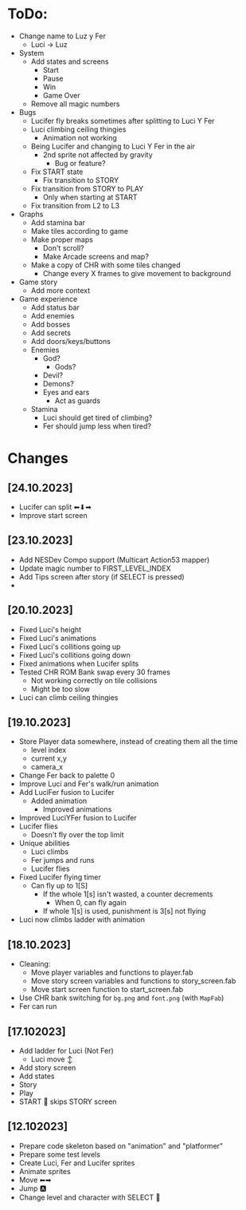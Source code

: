 # ToDo:
- Change name to Luz y Fer
  - Luci -> Luz
- System
  - Add states and screens
    - Start
    - Pause
    - Win
    - Game Over
  - Remove all magic numbers
- Bugs
  - Lucifer fly breaks sometimes after splitting to Luci Y Fer
  - Luci climbing ceiling thingies
    - Animation not working
  - Being Lucifer and changing to Luci Y Fer in the air
    - 2nd sprite not affected by gravity
      - Bug or feature?
  - Fix START state
    - Fix transition to STORY
  - Fix transition from STORY to PLAY
    - Only when starting at START
  - Fix transition from L2 to L3
- Graphs
  - Add stamina bar
  - Make tiles according to game
  - Make proper maps
    - Don't scroll?
    - Make Arcade screens and map?
  - Make a copy of CHR with some tiles changed  
    - Change every X frames to give movement to background
- Game story
  - Add more context
- Game experience
  - Add status bar
  - Add enemies
  - Add bosses
  - Add secrets
  - Add doors/keys/buttons
  - Enemies
    - God?
      - Gods?
    - Devil?
    - Demons?
    - Eyes and ears
      - Act as guards
  - Stamina
    - Luci should get tired of climbing?
    - Fer should jump less when tired?

# Changes

## [24.10.2023]
- Lucifer can split ⬅⬇➡
- Improve start screen

## [23.10.2023]
- Add NESDev Compo support (Multicart Action53 mapper)
- Update magic number to FIRST_LEVEL_INDEX
- Add Tips screen after story (if SELECT is pressed)
- 

## [20.10.2023]
- Fixed Luci's height
- Fixed Luci's animations
- Fixed Luci's collitions going up
- Fixed Luci's collitions going down
- Fixed animations when Lucifer splits
- Tested CHR ROM Bank swap every 30 frames
  - Not working correctly on tile collisions
  - Might be too slow
- Luci can climb ceiling thingies

## [19.10.2023]
- Store Player data somewhere, instead of creating them all the time
  - level index
  - current x,y
  - camera_x
- Change Fer back to palette 0
- Improve Luci and Fer's walk/run animation
- Add LuciFer fusion to Lucifer
  - Added animation
    - Improved animations
- Improved LuciYFer fusion to Lucifer
- Lucifer flies
  - Doesn't fly over the top limit
- Unique abilities
  - Luci climbs
  - Fer jumps and runs
  - Lucifer flies
- Fixed Lucifer flying timer
  - Can fly up to 1[S]
    - If the whole 1[s] isn't wasted, a counter decrements
      - When 0, can fly again
    - If whole 1[s] is used, punishment is 3[s] not flying
- Luci now climbs ladder with animation

## [18.10.2023]
- Cleaning:
  - Move player variables and functions to player.fab
  - Move story screen variables and functions to story_screen.fab
  - Move start screen function to start_screen.fab
- Use CHR bank switching for `bg.png` and `font.png` (with `MapFab`)
- Fer can run

## [17.102023]
- Add ladder for Luci (Not Fer)
  - Luci move ↕
- Add story screen
 - Add states
  - Story
  - Play
- START 🔘 skips STORY screen

## [12.102023]
- Prepare code skeleton based on "animation" and "platformer"
- Prepare some test levels
- Create Luci, Fer and Lucifer sprites
- Animate sprites
- Move ⬅➡
- Jump 🅰
- Change level and character with SELECT 🔘

